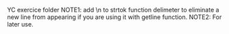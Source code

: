 YC exercice folder
NOTE1:
add \n to strtok function delimeter to eliminate a new line from appearing if you are using it with getline function.
NOTE2:
For later use.
